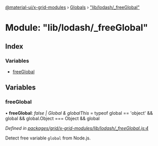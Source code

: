 [@material-ui/x-grid-modules](../README.md) › [Globals](../globals.md) › ["lib/lodash/_freeGlobal"](_lib_lodash__freeglobal_.md)

# Module: "lib/lodash/_freeGlobal"

## Index

### Variables

* [freeGlobal](_lib_lodash__freeglobal_.md#freeglobal)

## Variables

###  freeGlobal

• **freeGlobal**: *false | Global & globalThis* = typeof global == 'object' && global && global.Object === Object && global

*Defined in [packages/grid/x-grid-modules/lib/lodash/_freeGlobal.js:4](https://github.com/mui-org/material-ui-x/blob/a679779/packages/grid/x-grid-modules/lib/lodash/_freeGlobal.js#L4)*

Detect free variable `global` from Node.js.
